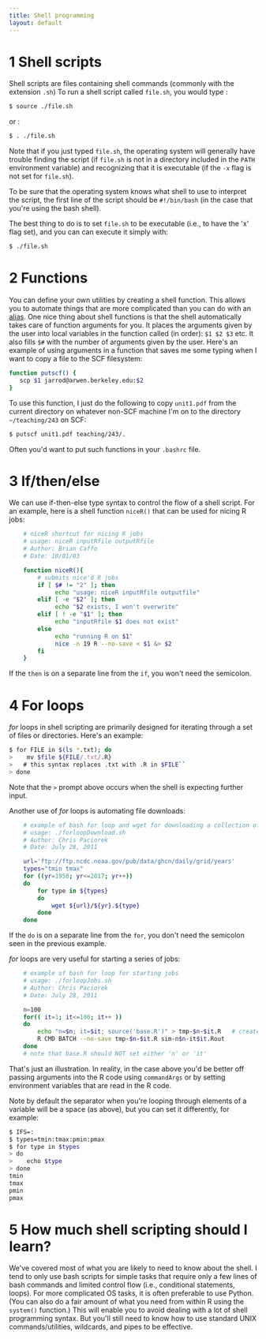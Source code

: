 ```yaml
---
title: Shell programming
layout: default
---
```


# 1 Shell scripts 

Shell scripts are files containing shell commands (commonly with the
extension `.sh`) To run a shell script called `file.sh`, you would type
:

```bash
$ source ./file.sh
```

or :

```bash
$ . ./file.sh
```

Note that if you just typed `file.sh`, the operating system will
generally have trouble finding the script (if `file.sh` is not in a
directory included in the `PATH` environment variable) and recognizing that it is
executable (if the `-x` flag is not set for `file.sh`). 

To be sure that the operating system knows what shell to use
to interpret the script, the first line of the script should be
`#!/bin/bash` (in the case that you're using the bash shell). 

The best thing to do is to set `file.sh` to be executable (i.e., to have the 'x' flag set), and you can can execute it simply with:

```bash
$ ./file.sh
```

# 2 Functions

You can define your own utilities by creating a shell function. This
allows you to automate things that are more complicated than you can do
with an
[alias](using-commands#8-aliases-command-shortcuts-and-bashrc).
One nice thing about shell functions is that the shell
automatically takes care of function arguments for you. It places the
arguments given by the user into local variables in the function called
(in order): `$1 $2 $3` etc. It also fills `$#` with the number of
arguments given by the user. Here's an example of using arguments in a
function that saves me some typing when I want to copy a file to the SCF
filesystem:

```bash
function putscf() {
   scp $1 jarrod@arwen.berkeley.edu:$2
}
```

To use this function, I just do the following to copy `unit1.pdf` from
the current directory on whatever non-SCF machine I'm on to the
directory `~/teaching/243` on SCF:

```bash
$ putscf unit1.pdf teaching/243/.
```

Often you'd want to put such functions in your `.bashrc` file.

# 3 If/then/else

We can use if-then-else type syntax to control the flow of a shell
script. For an example, here is a shell function `niceR()` that can be
used for nicing R jobs:

```bash
    # niceR shortcut for nicing R jobs 
    # usage: niceR inputRfile outputRfile 
    # Author: Brian Caffo 
    # Date: 10/01/03 

    function niceR(){
        # submits nice'd R jobs
        if [ $# != "2" ]; then
             echo "usage: niceR inputRfile outputfile" 
        elif [ -e "$2" ]; then
             echo "$2 exists, I won't overwrite" 
        elif [ ! -e "$1" ]; then
             echo "inputRfile $1 does not exist" 
        else
             echo "running R on $1" 
             nice -n 19 R --no-save < $1 &> $2
        fi
    }
```
	
If the `then` is on a separate line from the `if`, you won't need the semicolon. 

# 4 For loops

*for* loops in shell scripting are primarily designed for iterating
through a set of files or directories. Here's an example:

```bash
$ for FILE in $(ls *.txt); do
>    mv $file ${FILE/.txt/.R}
>   # this syntax replaces .txt with .R in $FILE``
> done
```

Note that the `>` prompt above occurs when the shell is expecting
further input.

Another use of *for* loops is automating file downloads:

```bash
    # example of bash for loop and wget for downloading a collection of files on the web
    # usage: ./forloopDownload.sh
    # Author: Chris Paciorek
    # Date: July 28, 2011

    url='ftp://ftp.ncdc.noaa.gov/pub/data/ghcn/daily/grid/years'
    types="tmin tmax"
    for ((yr=1950; yr<=2017; yr++))
    do
        for type in ${types}
        do
            wget ${url}/${yr}.${type}
        done
    done
```

If the `do` is on a separate line from the `for`, you don't need the
semicolon seen in the previous example. 

	
*for* loops are very useful for starting a series of jobs:

```bash
    # example of bash for loop for starting jobs
    # usage: ./forloopJobs.sh
    # Author: Chris Paciorek
    # Date: July 28, 2011

    n=100 
    for(( it=1; it<=100; it++ ))
    do
        echo "n=$n; it=$it; source('base.R')" > tmp-$n-$it.R   # create customized R file
        R CMD BATCH --no-save tmp-$n-$it.R sim-n$n-it$it.Rout
    done
    # note that base.R should NOT set either 'n' or 'it'
```
	
That's just an illustration. In reality, in the case above you'd be better off passing arguments into the R code using `commandArgs` or by setting environment variables that are read in the R code.

Note by default the separator when you're looping through elements of a variable will be a space (as above), but you can set it differently, for example:

```bash
$ IFS=:
$ types=tmin:tmax:pmin:pmax
$ for type in $types
> do
>    echo $type
> done
tmin
tmax
pmin
pmax
```


# 5 How much shell scripting should I learn?

We've covered most of what you are likely to need to know about the
shell. I tend to only use bash scripts for simple tasks that require
only a few lines of bash commands and limited control flow (i.e.,
conditional statements, loops). For more complicated OS tasks, it is
often preferable to use Python. (You can also do a fair amount of what
you need from within R using the `system()` function.) This will enable
you to avoid dealing with a lot of shell programming syntax. But you'll
still need to know how to use standard UNIX commands/utilities, wildcards, and pipes to be
effective.
